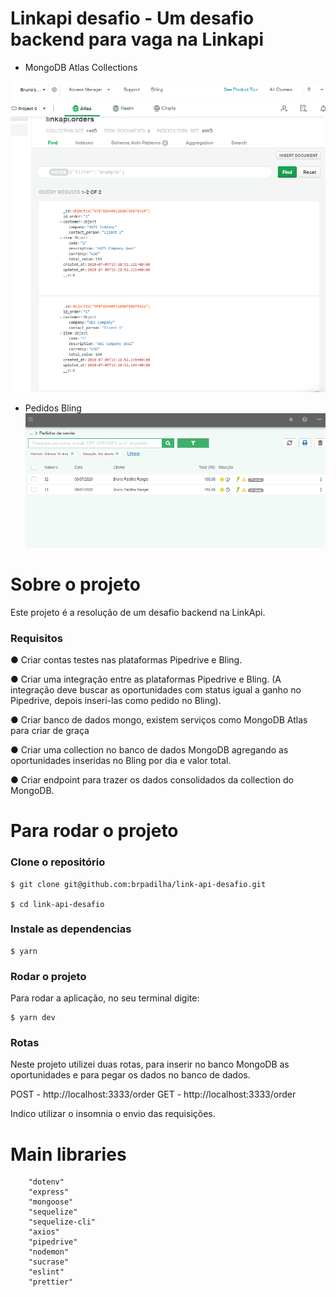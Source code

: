 # Linkapi desafio - Um desafio backend para vaga na Linkapi

- MongoDB Atlas Collections

![collections](assets/atlas.png 'collections')

- Pedidos Bling
  ![pedidos](assets/bling.png 'pedidos')

# Sobre o projeto

Este projeto é a resolução de um desafio backend na LinkApi.

### Requisitos

● Criar contas testes nas plataformas Pipedrive e Bling.

● Criar uma integração entre as plataformas Pipedrive e Bling. (A integração deve buscar as oportunidades com status igual a ganho no Pipedrive, depois inseri-las como pedido no Bling).

● Criar banco de dados mongo, existem serviços como MongoDB Atlas para criar de graça

● Criar uma collection no banco de dados MongoDB agregando as oportunidades inseridas no Bling por dia e valor total.

● Criar endpoint para trazer os dados consolidados da collection do MongoDB.

# Para rodar o projeto

<h3>Clone o repositório</h3>

```
$ git clone git@github.com:brpadilha/link-api-desafio.git

$ cd link-api-desafio
```

<h3>Instale as dependencias</h3>

```
$ yarn
```

<h3>Rodar o projeto</h3>

Para rodar a aplicação, no seu terminal digite:

```
$ yarn dev
```

<h3>Rotas</h3>

Neste projeto utilizei duas rotas, para inserir no banco MongoDB as oportunidades e para pegar os dados no banco de dados.

POST - http://localhost:3333/order
GET - http://localhost:3333/order

Indico utilizar o insomnia o envio das requisições.

# Main libraries

```
    "dotenv"
    "express"
    "mongoose"
    "sequelize"
    "sequelize-cli"
    "axios"
    "pipedrive"
    "nodemon"
    "sucrase"
    "eslint"
    "prettier"
```
